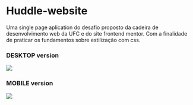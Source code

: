 # Huddle-website
Uma single page aplication do desafio proposto da cadeira de desenvolvimento web da UFC e do site frontend mentor. Com a finalidade de praticar os fundamentos sobre estilização com css.

### DESKTOP version

![](singlepage.gif)


### MOBILE version

![](mobile.gif)

